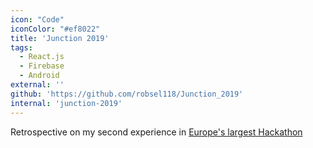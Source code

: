 ```yaml
---
icon: "Code"
iconColor: "#ef8022"
title: 'Junction 2019'
tags:
  - React.js
  - Firebase
  - Android
external: ''
github: 'https://github.com/robsel118/Junction_2019'
internal: 'junction-2019'
---
```



Retrospective on my second experience in [Europe's largest Hackathon](https://www.hackjunction.com/)